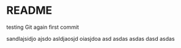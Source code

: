 # README

testing Git again
first commit

sandlajsidjo ajsdo asldjaosjd oiasjdoa
 asd
 asdas
 asdas
 dasd
 asdas

